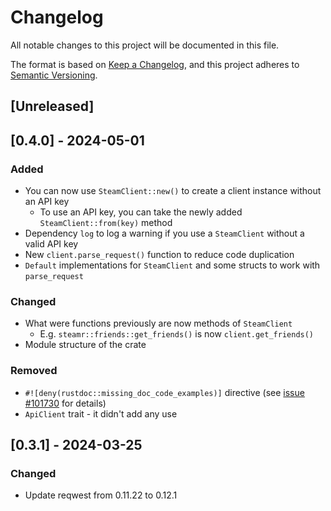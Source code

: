 # Changelog

All notable changes to this project will be documented in this file.

The format is based on [Keep a Changelog](https://keepachangelog.com/en/1.1.0/),
and this project adheres to [Semantic Versioning](https://semver.org/spec/v2.0.0.html).

## [Unreleased]

## [0.4.0] - 2024-05-01

### Added

- You can now use `SteamClient::new()` to create a client instance without an API key
  - To use an API key, you can take the newly added `SteamClient::from(key)` method
- Dependency `log` to log a warning if you use a `SteamClient` without a valid API key
- New `client.parse_request()` function to reduce code duplication
- `Default` implementations for `SteamClient` and some structs to work with `parse_request`

### Changed

- What were functions previously are now methods of `SteamClient`
  - E.g. `steamr::friends::get_friends()` is now `client.get_friends()`
- Module structure of the crate

### Removed

- `#![deny(rustdoc::missing_doc_code_examples)]` directive (see [issue #101730](https://github.com/rust-lang/rust/issues/101730) for details)
- `ApiClient` trait - it didn't add any use

## [0.3.1] - 2024-03-25

### Changed

- Update reqwest from 0.11.22 to 0.12.1
